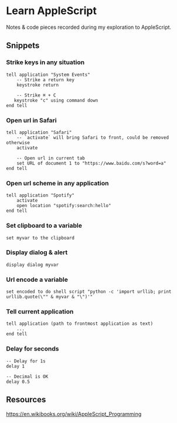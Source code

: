 # Learn AppleScript

Notes & code pieces recorded during my exploration to AppleScript.


## Snippets


### Strike keys in any situation

```applescript
tell application "System Events"
    -- Strike a return key
    keystroke return

    -- Strike ⌘ + C
   keystroke "c" using command down
end tell
```

### Open url in Safari

```applescript
tell application "Safari"
    -- `activate` will bring Safari to front, could be removed otherwise
    activate

    -- Open url in current tab
    set URL of document 1 to "https://www.baidu.com/s?word=a"
end tell
```

### Open url scheme in any application

```applescript
tell application "Spotify"
    activate
    open location "spotify:search:hello"
end tell
```

### Set clipboard to a variable

```applescript
set myvar to the clipboard
```

### Display dialog & alert

```applescript
display dialog myvar
```

### Url encode a variable

```applescript
set encoded to do shell script "python -c 'import urllib; print urllib.quote(\"" & myvar & "\")'"
```

### Tell current application

```applescript
tell application (path to frontmost application as text)
    ...
end tell
```

### Delay for seconds

```applescript
-- Delay for 1s
delay 1

-- Decimal is OK
delay 0.5
```


## Resources

https://en.wikibooks.org/wiki/AppleScript_Programming

